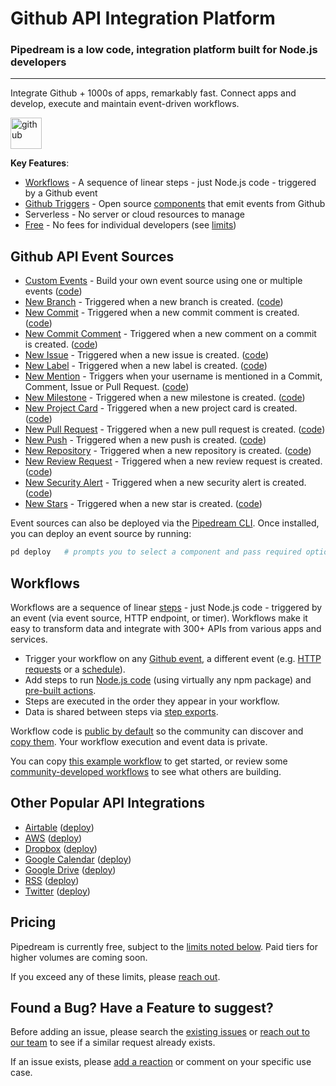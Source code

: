 # Github API Integration Platform

### Pipedream is a low code, integration platform built for Node.js developers

---

Integrate Github + 1000s of apps, remarkably fast. Connect apps and develop, execute and maintain event-driven workflows.

<a href="https://bit.ly/32eKudX"><img src="https://i.ibb.co/n38r3KV/github.png" alt="github" border="0" height="50" /></a>

**Key Features**:

- [Workflows](#workflows) - A sequence of linear steps - just Node.js code - triggered by a Github event
- [Github Triggers](#github-api-event-sources) - Open source [components](https://github.com/PipedreamHQ/pipedream/tree/master/components) that emit events from Github
- Serverless - No server or cloud resources to manage
- [Free](#pricing) - No fees for individual developers (see [limits](https://docs.pipedream.com/limits/))

## Github API Event Sources

- [Custom Events](https://pipedream.com/sources/new?app=github) - Build your own event source using one or multiple events ([code](https://github.com/PipedreamHQ/pipedream/blob/master/components/github/custom-events.js))
- [New Branch](https://pipedream.com/sources/new?app=github) - Triggered when a new branch is created. ([code](https://github.com/PipedreamHQ/pipedream/blob/master/components/github/new-branch.js))
- [New Commit](https://pipedream.com/sources/new?app=github) - Triggered when a new commit comment is created. ([code](https://github.com/PipedreamHQ/pipedream/blob/master/components/github/new-commit.js))
- [New Commit Comment](https://pipedream.com/sources/new?app=github) - Triggered when a new comment on a commit is created. ([code](https://github.com/PipedreamHQ/pipedream/blob/master/components/github/new-commit-comment.js))
- [New Issue](https://pipedream.com/sources/new?app=github) - Triggered when a new issue is created. ([code](https://github.com/PipedreamHQ/pipedream/blob/master/components/github/new-issue.js))
- [New Label](https://pipedream.com/sources/new?app=github) - Triggered when a new label is created. ([code](https://github.com/PipedreamHQ/pipedream/blob/master/components/github/new-label.js))
- [New Mention](https://pipedream.com/sources/new?app=github) - Triggers when your username is mentioned in a Commit, Comment, Issue or Pull Request. ([code](https://github.com/PipedreamHQ/pipedream/blob/master/components/github/new-mention.js))
- [New Milestone](https://pipedream.com/sources/new?app=github) - Triggered when a new milestone is created. ([code](https://github.com/PipedreamHQ/pipedream/blob/master/components/github/new-milestone.js))
- [New Project Card](https://pipedream.com/sources/new?app=github) - Triggered when a new project card is created. ([code](https://github.com/PipedreamHQ/pipedream/blob/master/components/github/new-project-card.js))
- [New Pull Request](https://pipedream.com/sources/new?app=github) - Triggered when a new pull request is created. ([code](https://github.com/PipedreamHQ/pipedream/blob/master/components/github/new-pull-request.js))
- [New Push](https://pipedream.com/sources/new?app=github) - Triggered when a new push is created. ([code](https://github.com/PipedreamHQ/pipedream/blob/master/components/github/push-event.js))
- [New Repository](https://pipedream.com/sources/new?app=github) - Triggered when a new repository is created. ([code](https://github.com/PipedreamHQ/pipedream/blob/master/components/github/new-repository.js))
- [New Review Request](https://pipedream.com/sources/new?app=github) - Triggered when a new review request is created. ([code](https://github.com/PipedreamHQ/pipedream/blob/master/components/github/new-review-request.js))
- [New Security Alert](https://pipedream.com/sources/new?app=github) - Triggered when a new security alert is created. ([code](https://github.com/PipedreamHQ/pipedream/blob/master/components/github/new-security-alert.js))
- [New Stars](https://pipedream.com/sources/new?app=github) - Triggered when a new star is created. ([code](https://github.com/PipedreamHQ/pipedream/blob/master/components/github/new-star.js))

Event sources can also be deployed via the [Pipedream CLI](https://docs.pipedream.com/cli/reference/). Once installed, you can deploy an event source by running:

```bash
pd deploy   # prompts you to select a component and pass required options
```

## Workflows

Workflows are a sequence of linear [steps](https://docs.pipedream.com/workflows/steps) - just Node.js code - triggered by an event (via event source, HTTP endpoint, or timer). Workflows make it easy to transform data and integrate with 300+ APIs from various apps and services.

- Trigger your workflow on any [Github event](https://pipedream.com/sources/new?app=github), a different event (e.g. [HTTP requests](https://docs.pipedream.com/workflows/steps/triggers/#http) or a [schedule](https://docs.pipedream.com/workflows/steps/triggers/#cron-scheduler)).
- Add steps to run [Node.js code](https://docs.pipedream.com/workflows/steps/code/) (using virtually any npm package) and [pre-built actions](https://docs.pipedream.com/workflows/steps/actions/).
- Steps are executed in the order they appear in your workflow.
- Data is shared between steps via [step exports](https://docs.pipedream.com/workflows/steps/#step-exports).

Workflow code is [public by default](https://docs.pipedream.com/public-workflows/) so the community can discover and [copy them](https://docs.pipedream.com/workflows/copy/). Your workflow execution and event data is private.

You can copy [this example workflow](https://pipedream.com/@tod/use-http-requests-to-trigger-a-workflow-p_6lCy5y/readme) to get started, or review some [community-developed workflows](https://pipedream.com/explore) to see what others are building.

## Other Popular API Integrations

- [Airtable](https://github.com/PipedreamHQ/pipedream/tree/master/components/airtable) ([deploy](https://pipedream.com/sources/new?app=airtable))
- [AWS](https://github.com/PipedreamHQ/pipedream/tree/master/components/aws) ([deploy](https://pipedream.com/sources/new?app=aws))
- [Dropbox](https://github.com/PipedreamHQ/pipedream/tree/master/components/dropbox) ([deploy](https://pipedream.com/sources/new?app=dropbox))
- [Google Calendar](https://github.com/PipedreamHQ/pipedream/tree/master/components/google-calendar) ([deploy](https://pipedream.com/sources/new?app=google-calendar))
- [Google Drive](https://github.com/PipedreamHQ/pipedream/tree/master/components/google-drive) ([deploy](https://pipedream.com/sources/new?app=google-drive))
- [RSS](https://github.com/PipedreamHQ/pipedream/tree/master/components/rss) ([deploy](https://pipedream.com/sources/new?app=rss))
- [Twitter](https://github.com/PipedreamHQ/pipedream/tree/master/components/twitter) ([deploy](https://pipedream.com/sources/new?app=twitter))

## Pricing

Pipedream is currently free, subject to the [limits noted below](https://docs.pipedream.com/limits/). Paid tiers for higher volumes are coming soon.

If you exceed any of these limits, please [reach out](https://docs.pipedream.com/support/).

## Found a Bug? Have a Feature to suggest?

Before adding an issue, please search the [existing issues](https://github.com/PipedreamHQ/pipedream/issues) or [reach out to our team](https://docs.pipedream.com/support/) to see if a similar request already exists.

If an issue exists, please [add a reaction](https://help.github.com/en/github/collaborating-with-issues-and-pull-requests/about-conversations-on-github) or comment on your specific use case.
